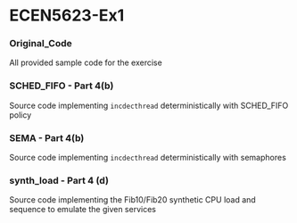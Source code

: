 # ECEN5623-Ex1

### Original_Code
All provided sample code for the exercise

### SCHED_FIFO - Part 4(b)
Source code implementing `incdecthread` deterministically with SCHED_FIFO policy

### SEMA - Part 4(b)
Source code implementing `incdecthread` deterministically with semaphores

### synth_load - Part 4 (d)
Source code implementing the Fib10/Fib20 synthetic CPU load and sequence to emulate the given services